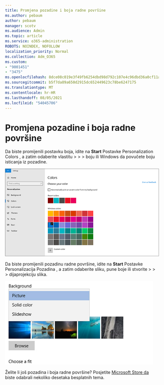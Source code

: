 ```yaml
---
title: Promjena pozadine i boja radne površine
ms.author: pebaum
author: pebaum
manager: scotv
ms.audience: Admin
ms.topic: article
ms.service: o365-administration
ROBOTS: NOINDEX, NOFOLLOW
localization_priority: Normal
ms.collection: Adm_O365
ms.custom:
- "9001451"
- "3475"
ms.openlocfilehash: 8dce08c019e3f49fb6254dbd98d792c107e4c96dbd36a0cf11aff70e171e7649
ms.sourcegitcommit: b5f7da89a650d2915dc652449623c78be6247175
ms.translationtype: MT
ms.contentlocale: hr-HR
ms.lasthandoff: 08/05/2021
ms.locfileid: "54045706"
---
```

# <a name="change-your-desktop-background-and-colors"></a>Promjena pozadine i boja radne površine

Da biste promijenili postavku boja, idite na **Start** Postavke Personalization Colors , a zatim odaberite vlastitu  >    >    >  boju ili Windows da povučete boju isticanja iz pozadine.

![Personalizirajte boje u Windows.](media/windows-personalization-colors.png)

Da biste promijenili pozadinu radne površine, idite na **Start** Postavke Personalizacija Pozadina , a zatim odaberite sliku, pune boje ili stvorite  >    >    >  dijaprojekciju slika. 

![Promijenite pozadinu Windows radne površine.](media/windows-desktop-background.png)

Želite li još pozadina i boja radne površine? Posjetite [Microsoft Store da](https://www.microsoft.com/store/collections/windowsthemes) biste odabrali nekoliko desetaka besplatnih tema.
